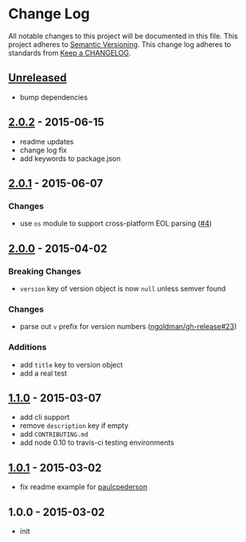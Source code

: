 # Change Log
All notable changes to this project will be documented in this file.
This project adheres to [Semantic Versioning](http://semver.org/).
This change log adheres to standards from [Keep a CHANGELOG](http://keepachangelog.com).

## [Unreleased](https://github.com/ungoldman/changelog-parser/compare/v2.0.2...HEAD)
* bump dependencies

## [2.0.2] - 2015-06-15
* readme updates
* change log fix
* add keywords to package.json

## [2.0.1] - 2015-06-07

### Changes
* use `os` module to support cross-platform EOL parsing ([#4](https://github.com/ungoldman/changelog-parser/pull/4))

## [2.0.0] - 2015-04-02

### Breaking Changes
* `version` key of version object is now `null` unless semver found

### Changes
* parse out `v` prefix for version numbers ([ngoldman/gh-release#23](https://github.com/ungoldman/gh-release/issues/23))

### Additions
* add `title` key to version object
* add a real test

## [1.1.0] - 2015-03-07
* add cli support
* remove `description` key if empty
* add `CONTRIBUTING.md`
* add node 0.10 to travis-ci testing environments

## [1.0.1] - 2015-03-02
* fix readme example for [paulcpederson](http://github.com/paulcpederson/)

## 1.0.0 - 2015-03-02
* init

[2.0.2]: https://github.com/ungoldman/changelog-parser/compare/v2.0.1...v2.0.2
[2.0.1]: https://github.com/ungoldman/changelog-parser/compare/v2.0.0...v2.0.1
[2.0.0]: https://github.com/ungoldman/changelog-parser/compare/v1.1.0...v2.0.0
[1.1.0]: https://github.com/ungoldman/changelog-parser/compare/v1.0.1...v1.1.0
[1.0.1]: https://github.com/ungoldman/changelog-parser/compare/v1.0.0...v1.0.1
